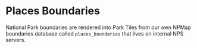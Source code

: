 # Places Boundaries

National Park boundaries are rendered into Park Tiles from our own NPMap boundaries database called `places_boundaries` that lives on internal NPS servers.
